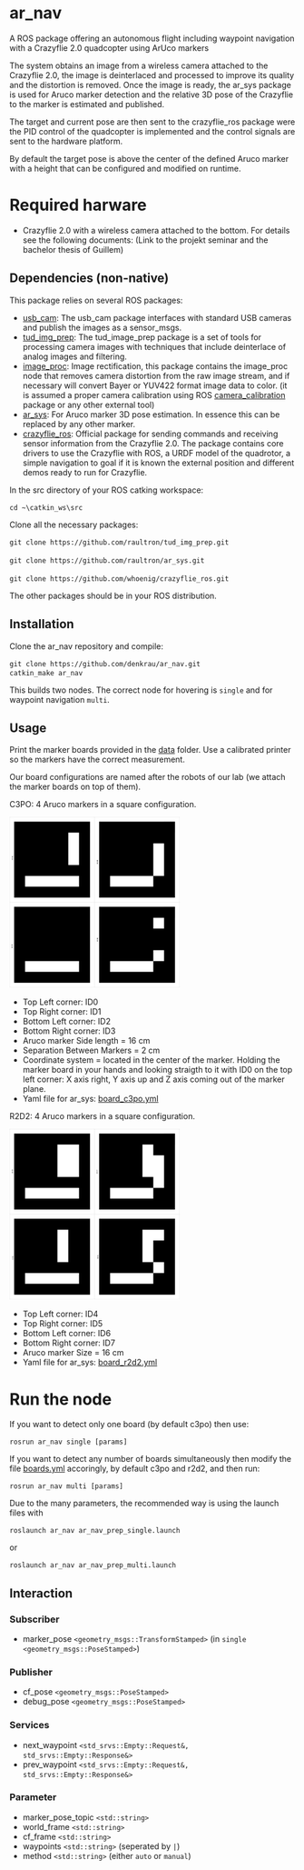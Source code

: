# ar_nav
A ROS package offering an autonomous flight including waypoint navigation with a Crazyflie 2.0 quadcopter using ArUco markers

The system obtains an image from a wireless camera attached to the Crazyflie 2.0, the image is deinterlaced and processed to improve its quality and the distortion is removed. Once the image is ready, the ar_sys package is used for Aruco marker detection and the relative 3D pose of the Crazyflie to the marker is estimated and published.

The target and current pose are then sent to the crazyflie_ros package were the PID control of the quadcopter is implemented and the control signals are sent to the hardware platform.

By default the target pose is above the center of the defined Aruco marker with a height that can be configured and modified on runtime.

# Required harware
- Crazyflie 2.0 with a wireless camera attached to the bottom. For details see the following documents: (Link to the projekt seminar and the bachelor thesis of Guillem)

## Dependencies (non-native)

This package relies on several ROS packages:
- [usb_cam](http://wiki.ros.org/usb_cam): The usb_cam package interfaces with standard USB cameras and publish the images as a sensor_msgs.
- [tud_img_prep](https://github.com/raultron/tud_img_prep): The tud_image_prep package is a set of tools for processing camera images with techniques that include deinterlace of analog images and filtering.
- [image_proc](http://wiki.ros.org/image_proc): Image rectification, this package contains the image_proc node that removes camera distortion from the raw image stream, and if necessary will convert Bayer or YUV422 format image data to color. (it is assumed a proper camera calibration using ROS [camera_calibration](http://wiki.ros.org/camera_calibration) package or any other external tool)
- [ar_sys](https://github.com/raultron/ar_sys): For Aruco marker 3D pose estimation. In essence this can be replaced by any other marker.
- [crazyflie_ros](https://github.com/whoenig/crazyflie_ros): Official package for sending commands and receiving sensor information from the Crazyflie 2.0.  The package
contains core drivers to use the Crazyflie with ROS, a URDF model of the quadrotor, a simple navigation to goal if it is known
the external position and different demos ready to run for Crazyflie.

In the src directory of your ROS catking workspace:
```
cd ~\catkin_ws\src
```
Clone all the necessary packages:
```
git clone https://github.com/raultron/tud_img_prep.git

git clone https://github.com/raultron/ar_sys.git

git clone https://github.com/whoenig/crazyflie_ros.git
```
The other packages should be in your ROS distribution.

## Installation
Clone the ar_nav repository and compile:
```
git clone https://github.com/denkrau/ar_nav.git
catkin_make ar_nav
```
This builds two nodes. The correct node for hovering is `single` and for waypoint navigation `multi`.

## Usage

Print the marker boards provided in the [data](data) folder. Use a calibrated printer so the markers have the correct measurement.

Our board configurations are named after the robots of our lab (we attach the marker boards on top of them).

C3PO:
4 Aruco markers in a square configuration.

<img src="data/c3po/c3po_board.png" width=300>

- Top Left corner: ID0
- Top Right corner: ID1
- Bottom Left corner: ID2
- Bottom Right corner: ID3
- Aruco marker Side length = 16 cm
- Separation Between Markers = 2 cm
- Coordinate system = located in the center of the marker. Holding the marker board in your hands and looking straigth to it with ID0 on the top left corner: X axis right, Y axis up and Z axis coming out of the marker plane.
- Yaml file for ar_sys: [board_c3po.yml](data/board_c3po.yml)

R2D2:
4 Aruco markers in a square configuration.

<img src="data/r2d2/r2d2_board.png" width=300>

- Top Left corner: ID4
- Top Right corner: ID5
- Bottom Left corner: ID6
- Bottom Right corner: ID7
- Aruco marker Size = 16 cm
- Yaml file for ar_sys: [board_r2d2.yml](data/board_r2d2.yml)



# Run the node
If you want to detect only one board (by default c3po) then use:

```
rosrun ar_nav single [params]
```

If you want to detect any number of boards simultaneously then modify the file [boards.yml](data/boards.yml) accoringly, by default c3po and r2d2, and then run:

```
rosrun ar_nav multi [params]
```

Due to the many parameters, the recommended way is using the launch files with
```
roslaunch ar_nav ar_nav_prep_single.launch
```
or
```
roslaunch ar_nav ar_nav_prep_multi.launch
```

## Interaction
### Subscriber
- marker_pose `<geometry_msgs::TransformStamped>` (in `single` `<geometry_msgs::PoseStamped>`)

### Publisher
- cf_pose `<geometry_msgs::PoseStamped>`
- debug_pose `<geometry_msgs::PoseStamped>`

### Services
- next_waypoint `<std_srvs::Empty::Request&, std_srvs::Empty::Response&>`
- prev_waypoint `<std_srvs::Empty::Request&, std_srvs::Empty::Response&>`

### Parameter
- marker_pose_topic `<std::string>`
- world_frame `<std::string>`
- cf_frame `<std::string>`
- waypoints `<std::string>` (seperated by `|`)
- method `<std::string>` (either `auto` or `manual`)
